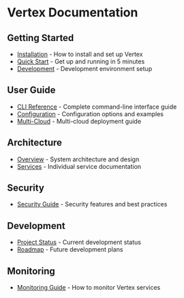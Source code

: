 # Vertex Documentation

## Getting Started
- [Installation](getting-started/installation.md) - How to install and set up Vertex
- [Quick Start](getting-started/quick-start.md) - Get up and running in 5 minutes
- [Development](getting-started/development.md) - Development environment setup

## User Guide
- [CLI Reference](user-guide/cli-reference.md) - Complete command-line interface guide
- [Configuration](user-guide/configuration.md) - Configuration options and examples
- [Multi-Cloud](user-guide/multi-cloud-orchestration.md) - Multi-cloud deployment guide

## Architecture
- [Overview](architecture/overview.md) - System architecture and design
- [Services](architecture/services.md) - Individual service documentation

## Security
- [Security Guide](security/security-guide.md) - Security features and best practices

## Development
- [Project Status](development/project-status.md) - Current development status
- [Roadmap](development/roadmap.md) - Future development plans

## Monitoring
- [Monitoring Guide](monitoring/monitoring.md) - How to monitor Vertex services

